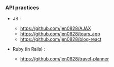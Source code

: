 ### API practices 

* JS :

  - https://github.com/jen0828/AJAX
  - https://github.com/jen0828/tours_app
  - https://github.com/jen0828/blog-react

* Ruby (in Rails) :

  - https://github.com/jen0828/travel-planner
